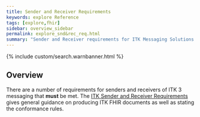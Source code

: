 ```yaml
---
title: Sender and Receiver Requirements
keywords: explore Reference
tags: [explore,fhir]
sidebar: overview_sidebar
permalink: explore_snd&rec_req.html
summary: "Sender and Receiver requirements for ITK Messaging Solutions."
---
```


{% include custom/search.warnbanner.html %}

## Overview ##

There are a number of requirements for senders and receivers of ITK 3 messaging that **must** be met. The [ITK Sender and Receiver Requirements](https://nhsconnect.github.io/ITK3-FHIR-Messaging-Distribution/explore_snd&rec_req.html) gives general guidance on producing ITK FHIR documents as well as stating the conformance rules. 






